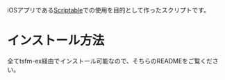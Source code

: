 iOSアプリである[Scriptable](https://apps.apple.com/app/id1405459188)での使用を目的として作ったスクリプトです。

# インストール方法
全てtsfm-ex経由でインストール可能なので、そちらのREADMEをご覧ください。

